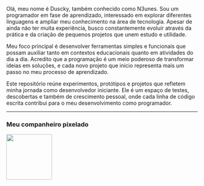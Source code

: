 Olá, meu nome é Duscky, também conhecido como N3unes. Sou um programador em fase de aprendizado, interessado em explorar diferentes linguagens e ampliar meu conhecimento na área de tecnologia. Apesar de ainda não ter muita experiência, busco constantemente evoluir através da prática e da criação de pequenos projetos que unem estudo e utilidade.

Meu foco principal é desenvolver ferramentas simples e funcionais que possam auxiliar tanto em contextos educacionais quanto em atividades do dia a dia. Acredito que a programação é um meio poderoso de transformar ideias em soluções, e cada novo projeto que inicio representa mais um passo no meu processo de aprendizado.

Este repositório reúne experimentos, protótipos e projetos que refletem minha jornada como desenvolvedor iniciante. Ele é um espaço de testes, descobertas e também de crescimento pessoal, onde cada linha de código escrita contribui para o meu desenvolvimento como programador.

---

### Meu companheiro pixelado  
<img src="https://media4.giphy.com/media/v1.Y2lkPTZjMDliOTUyejNtZGNubzN0cXEwcXNmcnI0MGVyczhkdnoyNzB1b3hsMW83NHo1ayZlcD12MV9pbnRlcm5hbF9naWZfYnlfaWQmY3Q/7Cr71vflxfGFO/giphy.gif" width="120">
